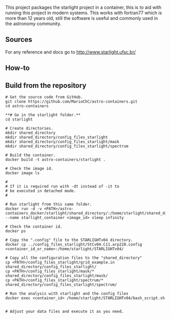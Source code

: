 This project packages the starlight project in a container,
this is to aid with running this project in modern
systems. This works with fortran77 which is more than 12 years
old, still the software is useful and commonly used in the astronomy
community.

## Sources

For any reference and docs go to http://www.starlight.ufsc.br/

## How-to

## Build from the repository
```
# Get the source code from GitHub.
git clone https://github.com/MarioChC/astro-containers.git
cd astro-containers

**# Go in the starlight folder.**
cd starlight

# Create directories.
mkdir shared_directory
mkdir shared_directory/config_files_starlight
mkdir shared_directory/config_files_starlight/mask
mkdir shared_directory/config_files_starlight/spectrum

# Build the container.
docker build -t astro-containers/starlight .

# Check the image id. 
docker image ls

#
# If it is required run with -dt instead of -it to
# be executed in detached mode.
#

# Run starlight from this same folder.
docker run -d -v <PATH>/astro-containers_docker/starlight/shared_directory/:/home/starlight/shared_directory/ --name starlight_container <image_id> sleep infinity

# Check the container id.
docker ps

# Copy the ".config" file to the STARLIGHTv04 directory.
docker cp ../config_files_starlight/StCv04.C11.arp220.config <container_id_or_name>:/home/starlight/STARLIGHTv04/

# Copy all the configuration files to the "shared_directory"
cp <PATH>/config_files_starlight/grid_example.in shared_directory/config_files_starlight/
cp <PATH>/config_files_starlight/mask/* shared_directory/config_files_starlight/mask/
cp <PATH>/config_files_starlight/spectrum/* shared_directory/config_files_starlight/spectrum/

# Run the analysis with starlight and the config files
docker exec <container_id> /home/starlight/STARLIGHTv04/bash_script.sh


# Adjust your data files and execute it as you need.
```
